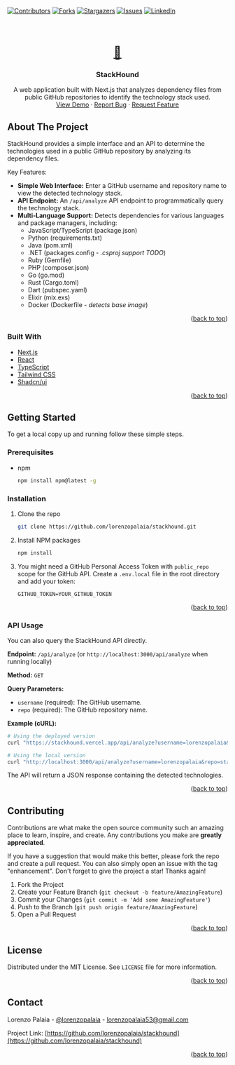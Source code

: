 [![Contributors][contributors-shield]][contributors-url]
[![Forks][forks-shield]][forks-url]
[![Stargazers][stars-shield]][stars-url]
[![Issues][issues-shield]][issues-url]
[![LinkedIn][linkedin-shield]][linkedin-url]

<div id="top"></div>

<br />
<div align="center">
  <a href="https://github.com/lorenzopalaia/stackhound">
    <h1>🐶</h1>
  </a>

<h3 align="center">StackHound</h3>
  <p align="center">
    A web application built with Next.js that analyzes dependency files from public GitHub repositories to identify the technology stack used.
    <br />
    <a href="https://stackhound.vercel.app/">View Demo</a>
    ·
    <a href="https://github.com/lorenzopalaia/stackhound/issues">Report Bug</a>
    ·
    <a href="https://github.com/lorenzopalaia/stackhound/issues">Request Feature</a>
  </p>
</div>

<!-- ABOUT THE PROJECT -->

## About The Project

StackHound provides a simple interface and an API to determine the technologies used in a public GitHub repository by analyzing its dependency files.

Key Features:

- **Simple Web Interface:** Enter a GitHub username and repository name to view the detected technology stack.
- **API Endpoint:** An `/api/analyze` API endpoint to programmatically query the technology stack.
- **Multi-Language Support:** Detects dependencies for various languages and package managers, including:
  - JavaScript/TypeScript (package.json)
  - Python (requirements.txt)
  - Java (pom.xml)
  - .NET (packages.config - _.csproj support TODO_)
  - Ruby (Gemfile)
  - PHP (composer.json)
  - Go (go.mod)
  - Rust (Cargo.toml)
  - Dart (pubspec.yaml)
  - Elixir (mix.exs)
  - Docker (Dockerfile - _detects base image_)

<p align="right">(<a href="#top">back to top</a>)</p>

### Built With

- [Next.js](https://nextjs.org/)
- [React](https://reactjs.org/)
- [TypeScript](https://www.typescriptlang.org/)
- [Tailwind CSS](https://tailwindcss.com/)
- [Shadcn/ui](https://ui.shadcn.com/)

<p align="right">(<a href="#top">back to top</a>)</p>

<!-- GETTING STARTED -->

## Getting Started

To get a local copy up and running follow these simple steps.

### Prerequisites

- npm
  ```sh
  npm install npm@latest -g
  ```

### Installation

1.  Clone the repo
    ```sh
    git clone https://github.com/lorenzopalaia/stackhound.git
    ```
2.  Install NPM packages
    ```sh
    npm install
    ```
3.  You might need a GitHub Personal Access Token with `public_repo` scope for the GitHub API. Create a `.env.local` file in the root directory and add your token:
    ```env
    GITHUB_TOKEN=YOUR_GITHUB_TOKEN
    ```

<p align="right">(<a href="#top">back to top</a>)</p>

<!-- USAGE EXAMPLES -->

### API Usage

You can also query the StackHound API directly.

**Endpoint:** `/api/analyze` (or `http://localhost:3000/api/analyze` when running locally)

**Method:** `GET`

**Query Parameters:**

- `username` (required): The GitHub username.
- `repo` (required): The GitHub repository name.

**Example (cURL):**

```bash
# Using the deployed version
curl "https://stackhound.vercel.app/api/analyze?username=lorenzopalaia&repo=stackhound"

# Using the local version
curl "http://localhost:3000/api/analyze?username=lorenzopalaia&repo=stackhound"
```

The API will return a JSON response containing the detected technologies.

<p align="right">(<a href="#top">back to top</a>)</p>

<!-- CONTRIBUTING -->

## Contributing

Contributions are what make the open source community such an amazing place to learn, inspire, and create. Any contributions you make are **greatly appreciated**.

If you have a suggestion that would make this better, please fork the repo and create a pull request. You can also simply open an issue with the tag "enhancement".
Don't forget to give the project a star! Thanks again!

1.  Fork the Project
2.  Create your Feature Branch (`git checkout -b feature/AmazingFeature`)
3.  Commit your Changes (`git commit -m 'Add some AmazingFeature'`)
4.  Push to the Branch (`git push origin feature/AmazingFeature`)
5.  Open a Pull Request

<p align="right">(<a href="#top">back to top</a>)</p>

<!-- LICENSE -->

## License

Distributed under the MIT License. See `LICENSE` file for more information.

<p align="right">(<a href="#top">back to top</a>)</p>

<!-- CONTACT -->

## Contact

Lorenzo Palaia - [@lorenzopalaia](https://twitter.com/lorenzopalaia) - lorenzopalaia53@gmail.com

Project Link: [https://github.com/lorenzopalaia/stackhound](https://github.com/lorenzopalaia/stackhound)

<p align="right">(<a href="#top">back to top</a>)</p>

<!-- MARKDOWN LINKS & IMAGES -->

[contributors-shield]: https://img.shields.io/github/contributors/lorenzopalaia/stackhound.svg?style=for-the-badge
[contributors-url]: https://github.com/lorenzopalaia/stackhound/graphs/contributors
[forks-shield]: https://img.shields.io/github/forks/lorenzopalaia/stackhound.svg?style=for-the-badge
[forks-url]: https://github.com/lorenzopalaia/stackhound/network/members
[stars-shield]: https://img.shields.io/github/stars/lorenzopalaia/stackhound.svg?style=for-the-badge
[stars-url]: https://github.com/lorenzopalaia/stackhound/stargazers
[issues-shield]: https://img.shields.io/github/issues/lorenzopalaia/stackhound.svg?style=for-the-badge
[issues-url]: https://github.com/lorenzopalaia/stackhound/issues
[linkedin-shield]: https://img.shields.io/badge/-LinkedIn-black.svg?style=for-the-badge&logo=linkedin&colorB=555
[linkedin-url]: https://linkedin.com/in/lorenzo-palaia-7177a5202

<!-- [product-screenshot]: repo_assets/preview.png -->

